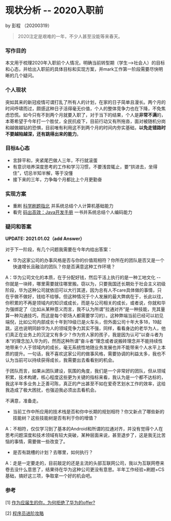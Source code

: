# 现状分析 -- 2020入职前

by 彭程 （20200319）

> 2020注定是艰难的一年，不少人甚至没能等来春天。

### 写作目的

本文用于梳理2020年入职前个人情况，明确当前转型期（学生-->社会人）的目标和心态，并给出入职前的具体目标和实现方案，并mark工作第一阶段需要尽快明晰的几个疑问。

### 个人现状

突如其来的新冠疫情可谓打乱了所有人的计划，在家的日子简单且漫长。两个月的时间呼啸而过，颇感这种日子活得毫无价值，个人的整体竞争力也在下降，不免焦虑恐慌。如今只有不到两个月就要入职了，对于当下的结果，个人是**非常不满**的，本寄希望于今年打一个胜仗，全民抗疫下，目前行动又有所拖沓，面对被随机分岗和越做越钻的恐惧，目前唯有利用这不到两个月的时间内夯实基础，**以免走错路时不要越陷越深，还有跳得出来的能力**。

### 目标&心态

* 言辞平和，夹紧尾巴做人三年，不行就滚蛋
* 有意识培养深度思考的工作和学习习惯，不要浅尝辄止，要“拱进去，坐得住”，切忌半知半解，等于没懂
* 接下来的三年，力争每个月都比上个月更勤奋

### 实现方案

* 重刷 [科学刷题指北](科学刷题指北.md) 并系统总结个人计算机基础能力
* 看完 [码出高效：Java开发手册](https://book.douban.com/subject/30333948/) 一书并系统总结个人编码能力

### 疑问和答案

**UPDATE: 2021.01.02（add Answer）** 

对于下一阶段，有几个问题我需要在今年内给出答案：

* 华为这家公司的办事风格是否与你的价值观相符？你所在的团队是否又是一个快速增长且融洽的团队？你是否满意这种工作环境？

A：华为公司文化的本质，在于分配好钱，然后干活上执行的是一种工地文化 -- 你就是一块砖，哪里需要就往哪里搬。窃以为，只要我国还长期处于社会主义初级阶段，华为这种公司就依旧可以大行其道，因为总有人不care具体做的事情，只在乎做不做好，钱给不给够。但这种情况于个人发展的最大弊病在于，长此以往，你积累的不再是领域内的知识或成长，而是与公司相关的成长，或者说，你就和华为强绑定了（比如从某种意义而言，我不认为所谓”拉通对齐“是一种技能，充其量算一种沟通技巧，而这是每个职场人都需要学习的）。这种弊端当前已经可以初见端倪，比如公司内部成长十年到19级已是火车头，但外面公司十年大多18，19起跳，这也说明同龄华为人的领域竞争力其实不强，同样，看看身边的老华为人，他们真正在业务上的沉淀又有多少？作为穷人家的孩子，我是因为认可”以奋斗者为本“的理念加入华为的，然而这种所谓”奋斗者“理念或者说搬砖理念并不能持续性地带来个人于领域内的成长，毫无系统性地随业务发展也并不能带来个人水平上本质的提升。一句话，我不喜欢这家公司的做事风格，需要协调的利益太多，我也不认为当前可以持续获得成长，我需要出去看看别的机会。

于团队而言，如果从团队建设，氛围的角度，我们是一个非常好的团队，但从领域积累，技术构建，核心程度这些更为关键的指标来看，我认为是一个都不达标的，我这半年多业务上乏善可陈，真正的产出甚至不如在爱奇艺划水工作的效率，这给我造成了极大困扰，也强迫我必须出去看机会。

不满意，准备走。

* 当前工作中所应用的技术栈是否和你中长期的规划相符？你又新点了哪些新的技能树？这些技能树是否有利于你的增值？

A：不相符，仅仅学习到了基本的Android和所谓的拉通对齐，并没有觉得个人在思考问题深度和技术领域有较大突破，某种层面来说，甚至退步了，这是我无比苦恼的事情，需要做一些改变了。

* 是否有跳槽的计划？去哪里，如何执行？

A：走是一定要走的，目前敲定的还是主流的头部互联网公司，我以为互联网卷来卷去没什么意思了，结果待在华为这种公司更没有意思。半年工作经验+刷题+CS基础，搞好这三项，争取拿一个好的机会吧。

### 参考

[1] [作为应届生的你，为何拒绝了华为的offer?](https://www.zhihu.com/question/358495961)

[2] [程序员进阶攻略](https://time.geekbang.org/column/intro/111)

